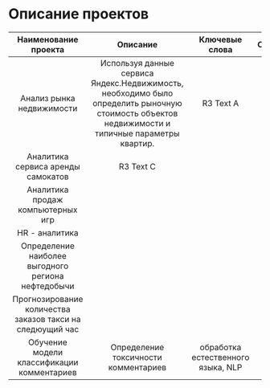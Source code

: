  # Описание проектов
<table>
    <thead>
        <tr>
            <th>Наименование проекта</th>
            <th>Описание</th>
            <th>Ключевые слова</th>
            <th>Стек</th>
        </tr>
    </thead>
    <tbody>
        <tr>
            <td rowspan=1 align="center">Анализ рынка недвижимости</td>
            <td rowspan=1 align="center">Используя данные сервиса Яндекс.Недвижимость, 
             необходимо было определить рыночную стоимость объектов недвижимости и типичные параметры квартир.</td>
            <td align="center">R3 Text A</td>
        </tr>
        <tr>
            <td rowspan=1 align="center">Аналитика сервиса аренды самокатов</td>
            <td align="center">R3 Text C</td>
        </tr>
        <tr>
            <td align="center">Аналитика продаж компьютерных игр</td>
        </tr>
        <tr>
            <td align="center">HR - аналитика</td>
        </tr>
        <tr>
            <td align="center">Определение наиболее выгодного региона нефтедобычи</td>
        </tr>
        <tr>
            <td align="center">Прогнозирование количества заказов такси на следюущий час</td>
        </tr>
        <tr>
            <td align="center">Обучение модели классификации комментариев</td>
            <td rowspan=1 align="center"> Определение токсичности комментариев</td>
            <td rowspan=1 align="center"> обработка естественного языка, NLP</td>
        </tr>
    </tbody>
</table>
